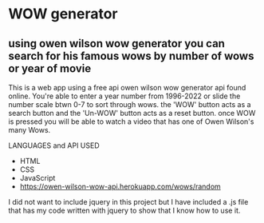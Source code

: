 # WOW generator

## using owen wilson wow generator you can search for his famous wows by number of wows or year of movie

This is a web  app using a free api owen wilson wow generator api found online. You're able to enter a year number from 1996-2022 or slide the number scale btwn 0-7 to sort through wows. the 'WOW' button acts as a search button and the 'Un-WOW' button acts as a reset button. once WOW is pressed you will be able to watch a video that has one of Owen Wilson's many Wows. 

LANGUAGES and API USED 

* HTML 
* CSS 
* JavaScript
* https://owen-wilson-wow-api.herokuapp.com/wows/random

I did not want to include jquery in this project but I have included a .js file that has my code written with jquery to show that I know how to use it. 



